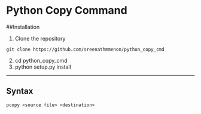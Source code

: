 # Python Copy Command

##Installation
1. Clone the repository
```
git clone https://github.com/sreenathmmenon/python_copy_cmd
```
2. cd python_copy_cmd
3. python setup.py install

---
## Syntax

```
pcopy <source file> <destination>
```
